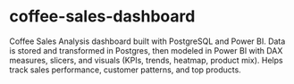 # coffee-sales-dashboard
Coffee Sales Analysis dashboard built with PostgreSQL and Power BI. Data is stored and transformed in Postgres, then modeled in Power BI with DAX measures, slicers, and visuals (KPIs, trends, heatmap, product mix). Helps track sales performance, customer patterns, and top products.
